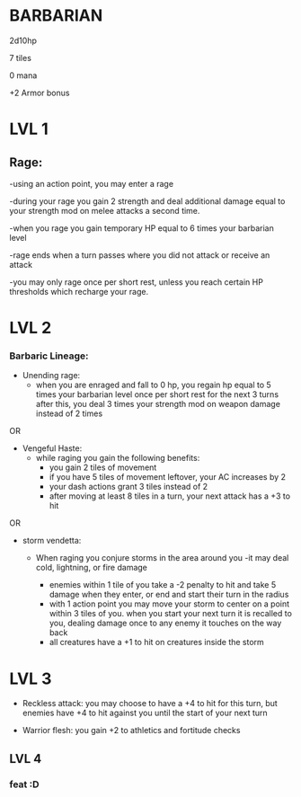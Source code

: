 # BARBARIAN

2d10hp

7 tiles

0 mana

+2 Armor bonus

# LVL 1

## Rage:
-using an action point, you may enter a rage

-during your rage you gain 2 strength and deal additional damage equal to your strength mod on melee attacks a second time.

-when you rage you gain temporary HP equal to 6 times your barbarian level

-rage ends when a turn passes where you did not attack or receive an attack

-you may only rage once per short rest, unless you reach certain HP thresholds which recharge your rage.


# LVL 2

### Barbaric Lineage:

* Unending rage:
   - when you are enraged and fall to 0 hp, you regain hp equal to 5 times your barbarian level once per short rest
      for the next 3 turns after this, you deal 3 times your strength mod on weapon damage instead of 2 times
     
 OR
 
* Vengeful Haste:
   - while raging you gain the following benefits:
      - you gain 2 tiles of movement
      - if you have 5 tiles of movement leftover, your AC increases by 2
      - your dash actions grant 3 tiles instead of 2
      - after moving at least 8 tiles in a turn, your next attack has a +3 to hit
        
 OR
 
* storm vendetta:
   - When raging you conjure storms in the area around you
   -it may deal cold, lightning, or fire damage

      - enemies within 1 tile of you take a -2 penalty to hit and take 5 damage when they enter, or end and start their turn in the radius
      - with 1 action point you may move your storm to center on a point within 3 tiles of you. when you start your next turn it is recalled to you, dealing damage once to any enemy it touches on the way back
      - all creatures have a +1 to hit on creatures inside the storm


# LVL 3

* Reckless attack:
you may choose to have a +4 to hit for this turn, but enemies have +4 to hit against you until the start of your next turn

* Warrior flesh:
  you gain +2 to athletics and fortitude checks
## LVL 4
### feat :D
 
